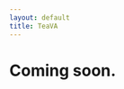 ```yaml
---
layout: default
title: TeaVA
---
```


<div id="contact">
  <h1 class="pageTitle">Coming soon.</h1>
 
</div>

